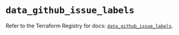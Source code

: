 # `data_github_issue_labels`

Refer to the Terraform Registry for docs: [`data_github_issue_labels`](https://registry.terraform.io/providers/integrations/github/6.4.0/docs/data-sources/issue_labels).
